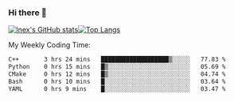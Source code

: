 ### Hi there 👋
[![lnex's GitHub stats](https://github-readme-stats.vercel.app/api?username=lnexenl&count_private=true&show_icons=true)](https://github.com/anuraghazra/github-readme-stats)[![Top Langs](https://github-readme-stats.vercel.app/api/top-langs/?username=lnexenl&layout=compact&langs_count=8&exclude_repo=32-bit-MIPS-CPU)](https://github.com/anuraghazra/github-readme-stats)

My Weekly Coding Time:
<!--START_SECTION:waka-->

```txt
C++       3 hrs 24 mins   ███████████████████▒░░░░░   77.83 %
Python    0 hrs 15 mins   █▒░░░░░░░░░░░░░░░░░░░░░░░   05.69 %
CMake     0 hrs 12 mins   █▒░░░░░░░░░░░░░░░░░░░░░░░   04.74 %
Bash      0 hrs 10 mins   █░░░░░░░░░░░░░░░░░░░░░░░░   03.64 %
YAML      0 hrs 9 mins    █░░░░░░░░░░░░░░░░░░░░░░░░   03.47 %
```

<!--END_SECTION:waka-->
